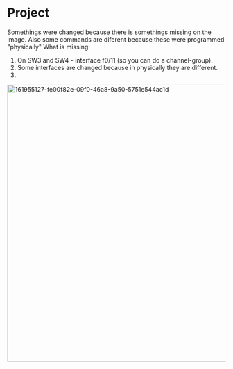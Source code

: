 # Project
Somethings were changed because there is somethings missing on the image. Also some commands are diferent because these were programmed "physically"
What is missing:
1. On SW3 and SW4 - interface f0/11 (so you can do a channel-group).
2. Some interfaces are changed because in physically they are different.
3. 

<img width="638" alt="161955127-fe00f82e-09f0-46a8-9a50-5751e544ac1d" src="https://user-images.githubusercontent.com/96175752/163745953-47b42117-6872-46a0-ae64-1dcfa49da3af.png">
